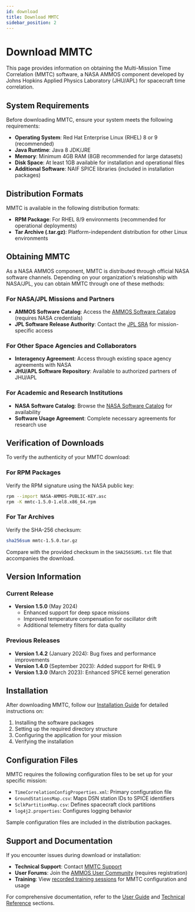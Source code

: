 ```yaml
---
id: download
title: Download MMTC
sidebar_position: 2
---
```


# Download MMTC

This page provides information on obtaining the Multi-Mission Time Correlation (MMTC) software, a NASA AMMOS component developed by Johns Hopkins Applied Physics Laboratory (JHU/APL) for spacecraft time correlation.

## System Requirements

Before downloading MMTC, ensure your system meets the following requirements:

- **Operating System**: Red Hat Enterprise Linux (RHEL) 8 or 9 (recommended)
- **Java Runtime**: Java 8 JDK/JRE
- **Memory**: Minimum 4GB RAM (8GB recommended for large datasets)
- **Disk Space**: At least 1GB available for installation and operational files
- **Additional Software**: NAIF SPICE libraries (included in installation packages)

## Distribution Formats

MMTC is available in the following distribution formats:

- **RPM Package**: For RHEL 8/9 environments (recommended for operational deployments)
- **Tar Archive (.tar.gz)**: Platform-independent distribution for other Linux environments

## Obtaining MMTC

As a NASA AMMOS component, MMTC is distributed through official NASA software channels. Depending on your organization's relationship with NASA/JPL, you can obtain MMTC through one of these methods:

### For NASA/JPL Missions and Partners

- **AMMOS Software Catalog**: Access the [AMMOS Software Catalog](https://ammos.nasa.gov/software-catalog) (requires NASA credentials)
- **JPL Software Release Authority**: Contact the [JPL SRA](mailto:jpl-sra@jpl.nasa.gov) for mission-specific access

### For Other Space Agencies and Collaborators

- **Interagency Agreement**: Access through existing space agency agreements with NASA
- **JHU/APL Software Repository**: Available to authorized partners of JHU/APL

### For Academic and Research Institutions

- **NASA Software Catalog**: Browse the [NASA Software Catalog](https://software.nasa.gov/) for availability
- **Software Usage Agreement**: Complete necessary agreements for research use

## Verification of Downloads

To verify the authenticity of your MMTC download:

### For RPM Packages

Verify the RPM signature using the NASA public key:

```bash
rpm --import NASA-AMMOS-PUBLIC-KEY.asc
rpm -K mmtc-1.5.0-1.el8.x86_64.rpm
```

### For Tar Archives

Verify the SHA-256 checksum:

```bash
sha256sum mmtc-1.5.0.tar.gz
```

Compare with the provided checksum in the `SHA256SUMS.txt` file that accompanies the download.

## Version Information

### Current Release

- **Version 1.5.0** (May 2024)
  - Enhanced support for deep space missions
  - Improved temperature compensation for oscillator drift
  - Additional telemetry filters for data quality

### Previous Releases

- **Version 1.4.2** (January 2024): Bug fixes and performance improvements
- **Version 1.4.0** (September 2023): Added support for RHEL 9
- **Version 1.3.0** (March 2023): Enhanced SPICE kernel generation

## Installation

After downloading MMTC, follow our [Installation Guide](installation) for detailed instructions on:

1. Installing the software packages
2. Setting up the required directory structure
3. Configuring the application for your mission
4. Verifying the installation

## Configuration Files

MMTC requires the following configuration files to be set up for your specific mission:

- `TimeCorrelationConfigProperties.xml`: Primary configuration file
- `GroundStationsMap.csv`: Maps DSN station IDs to SPICE identifiers
- `SclkPartitionMap.csv`: Defines spacecraft clock partitions
- `log4j2.properties`: Configures logging behavior

Sample configuration files are included in the distribution packages.

## Support and Documentation

If you encounter issues during download or installation:

- **Technical Support**: Contact [MMTC Support](mailto:mmtc-support@jhuapl.edu)
- **User Forums**: Join the [AMMOS User Community](https://ammos-community.jpl.nasa.gov) (requires registration)
- **Training**: View [recorded training sessions](https://ammos.nasa.gov/training) for MMTC configuration and usage

For comprehensive documentation, refer to the [User Guide](user) and [Technical Reference](technical) sections.